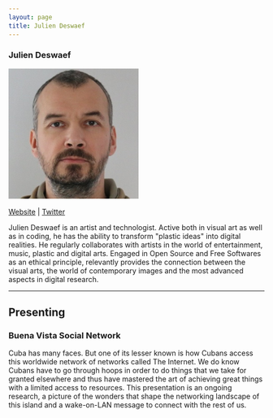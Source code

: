 ```yaml
---
layout: page
title: Julien Deswaef
---
```

<h3>Julien Deswaef</h3>
<img src="julien.jpg" width="256" />
<p><a href="http://xuv.be" target="_blank">Website</a> | <a href="https://twitter.com/xuv" target="_blank">Twitter</a></p>
<p>Julien Deswaef is an artist and technologist. Active both in visual art as well as in coding, he has the ability to transform "plastic ideas" into digital realities. He regularly collaborates with artists in the world of entertainment, music, plastic and digital arts. Engaged in Open Source and Free Softwares as an ethical principle, relevantly provides the connection between the visual arts, the world of contemporary images and the most advanced aspects in digital research.</p>

<hr />
<h2>Presenting</h2>
<h3>Buena Vista Social Network</h3>
<p>Cuba has many faces. But one of its lesser known is how Cubans access this worldwide network of networks called The Internet. We do know Cubans have to go through hoops in order to do things that we take for granted elsewhere and thus have mastered the art of achieving great things with a limited access to resources. This presentation is an ongoing research, a picture of the wonders that shape the networking landscape of this island and a wake-on-LAN message to connect with the rest of us.</p>